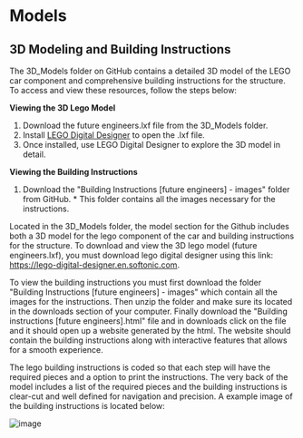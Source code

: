 Models
====

## **3D Modeling and Building Instructions**

The 3D_Models folder on GitHub contains a detailed 3D model of the LEGO car component and comprehensive building instructions for the structure. To access and view these resources, follow the steps below:

**Viewing the 3D Lego Model**
1. Download the future engineers.lxf file from the 3D_Models folder.
2. Install [LEGO Digital Designer](https://lego-digital-designer.en.softonic.com) to open the .lxf file.
3. Once installed, use LEGO Digital Designer to explore the 3D model in detail.

**Viewing the Building Instructions**
1. Download the "Building Instructions [future engineers] - images" folder from GitHub. * This folder contains all the images necessary for the instructions.

Located in the 3D_Models folder, the model section for the Github includes both a 3D model for the lego component of the car and building instructions for the structure. To download and view the 3D lego model (future engineers.lxf), you must download lego digital designer using this link: https://lego-digital-designer.en.softonic.com. 

To view the building instructions you must first download the folder "Building Instructions [future engineers] - images" which contain all the images for the instructions. Then unzip the folder and make sure its located in the downloads section of your computer. Finally download the "Building instructions [future engineers].html" file and in downloads click on the file and it should open up a website generated by the html. The website should contain the building instructions along with interactive features that allows for a smooth experience. 

The lego building instructions is coded so that each step will have the required pieces and a option to print the instructions. The very back of the model includes a list of the required pieces and the building instructions is clear-cut and well defined for navigation and precision. A example image of the building instructions is located below:

![image](https://github.com/user-attachments/assets/1e95580e-09df-48d0-af11-3490c31e4ff2)
